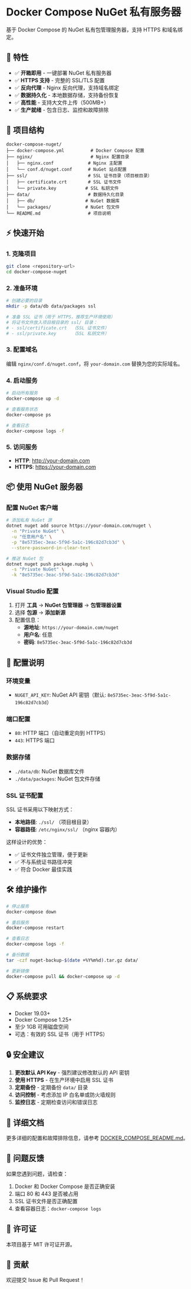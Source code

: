 # Docker Compose NuGet 私有服务器

基于 Docker Compose 的 NuGet 私有包管理服务器，支持 HTTPS 和域名绑定。

## 🚀 特性

- ✅ **开箱即用** - 一键部署 NuGet 私有服务器
- ✅ **HTTPS 支持** - 完整的 SSL/TLS 配置
- ✅ **反向代理** - Nginx 反向代理，支持域名绑定
- ✅ **数据持久化** - 本地数据存储，支持备份恢复
- ✅ **高性能** - 支持大文件上传（500MB+）
- ✅ **生产就绪** - 包含日志、监控和故障排除

## 📁 项目结构

```
docker-compose-nuget/
├── docker-compose.yml          # Docker Compose 配置
├── nginx/                      # Nginx 配置目录
│   ├── nginx.conf             # Nginx 主配置
│   └── conf.d/nuget.conf      # NuGet 站点配置
├── ssl/                       # SSL 证书目录（项目根目录）
│   ├── certificate.crt        # SSL 证书文件
│   └── private.key           # SSL 私钥文件
├── data/                      # 数据持久化目录
│   ├── db/                   # NuGet 数据库
│   └── packages/             # NuGet 包文件
└── README.md                  # 项目说明
```

## ⚡ 快速开始

### 1. 克隆项目

```bash
git clone <repository-url>
cd docker-compose-nuget
```

### 2. 准备环境

```bash
# 创建必要的目录
mkdir -p data/db data/packages ssl

# 准备 SSL 证书（用于 HTTPS，推荐生产环境使用）
# 将证书文件放入项目根目录的 ssl/ 目录：
# - ssl/certificate.crt  （SSL 证书文件）
# - ssl/private.key      （SSL 私钥文件）
```

### 3. 配置域名

编辑 `nginx/conf.d/nuget.conf`，将 `your-domain.com` 替换为您的实际域名。

### 4. 启动服务

```bash
# 启动所有服务
docker-compose up -d

# 查看服务状态
docker-compose ps

# 查看日志
docker-compose logs -f
```

### 5. 访问服务

- **HTTP**: http://your-domain.com
- **HTTPS**: https://your-domain.com

## 📦 使用 NuGet 服务器

### 配置 NuGet 客户端

```bash
# 添加私有 NuGet 源
dotnet nuget add source https://your-domain.com/nuget \
  -n "Private NuGet" \
  -u "任意用户名" \
  -p "8e5735ec-3eac-5f9d-5a1c-196c82d7cb3d" \
  --store-password-in-clear-text

# 推送 NuGet 包
dotnet nuget push package.nupkg \
  -s "Private NuGet" \
  -k "8e5735ec-3eac-5f9d-5a1c-196c82d7cb3d"
```

### Visual Studio 配置

1. 打开 **工具** → **NuGet 包管理器** → **包管理器设置**
2. 选择 **包源** → **添加新源**
3. 配置信息：
   - **源地址**: `https://your-domain.com/nuget`
   - **用户名**: 任意
   - **密码**: `8e5735ec-3eac-5f9d-5a1c-196c82d7cb3d`

## 🔧 配置说明

### 环境变量

- `NUGET_API_KEY`: NuGet API 密钥（默认: `8e5735ec-3eac-5f9d-5a1c-196c82d7cb3d`）

### 端口配置

- `80`: HTTP 端口（自动重定向到 HTTPS）
- `443`: HTTPS 端口

### 数据存储

- `./data/db`: NuGet 数据库文件
- `./data/packages`: NuGet 包文件存储

### SSL 证书配置

SSL 证书采用以下映射方式：
- **本地路径**: `./ssl/` （项目根目录）
- **容器路径**: `/etc/nginx/ssl/` （nginx 容器内）

这样设计的优势：
- ✅ 证书文件独立管理，便于更新
- ✅ 不与系统证书路径冲突
- ✅ 符合 Docker 最佳实践

## 🛠️ 维护操作

```bash
# 停止服务
docker-compose down

# 重启服务
docker-compose restart

# 查看日志
docker-compose logs -f

# 备份数据
tar -czf nuget-backup-$(date +%Y%m%d).tar.gz data/

# 更新镜像
docker-compose pull && docker-compose up -d
```

## 📋 系统要求

- Docker 19.03+
- Docker Compose 1.25+
- 至少 1GB 可用磁盘空间
- 可选：有效的 SSL 证书（用于 HTTPS）

## 🔒 安全建议

1. **更改默认 API Key** - 强烈建议修改默认的 API 密钥
2. **使用 HTTPS** - 在生产环境中启用 SSL 证书
3. **定期备份** - 定期备份 `data/` 目录
4. **访问控制** - 考虑添加 IP 白名单或防火墙规则
5. **监控日志** - 定期检查访问和错误日志

## 📖 详细文档

更多详细的配置和故障排除信息，请参考 [DOCKER_COMPOSE_README.md](./DOCKER_COMPOSE_README.md)。

## 🐛 问题反馈

如果您遇到问题，请检查：

1. Docker 和 Docker Compose 是否正确安装
2. 端口 80 和 443 是否被占用
3. SSL 证书文件是否正确配置
4. 查看容器日志：`docker-compose logs`

## 📄 许可证

本项目基于 MIT 许可证开源。

## 🤝 贡献

欢迎提交 Issue 和 Pull Request！
